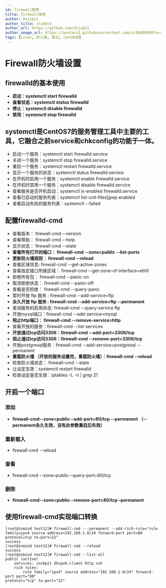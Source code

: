 ```yaml
---
id: firewall使用
title: firewall使用
author: Xxjzp11
author_title: student
author_url: https://github.com/Xxjzp11
author_image_url: https://avatars2.githubusercontent.com/u/68409850?s=460&u=144d3c818e76fe4b88687db84279fad48b198818&v=4
tags: [Linux, 防火墙, 笔记, CentOS8]
---
```


# Firewall防火墙设置

## firewalld的基本使用

- **启动：systemctl start firewalld**
- **查看状态：systemctl status firewalld**
- **停止：systemctl disable firewalld**
- **禁用：systemctl stop firewalld**

<!--truncate-->

## systemctl是CentOS7的服务管理工具中主要的工具，它融合之前service和chkconfig的功能于一体。

- 启动一个服务：systemctl start firewalld.service
- 关闭一个服务：systemctl stop firewalld.service
- 重启一个服务：systemctl restart firewalld.service
- 显示一个服务的状态：systemctl status firewalld.service
- 在开机时启用一个服务：systemctl enable firewalld.service
- 在开机时禁用一个服务：systemctl disable firewalld.service
- 查看服务是否开机启动：systemctl is-enabled firewalld.service
- 查看已启动的服务列表：systemctl list-unit-files|grep enabled
- 查看启动失败的服务列表：systemctl --failed

## 配置firewalld-cmd

- 查看版本： firewall-cmd --version
- 查看帮助： firewall-cmd --help
- 显示状态： firewall-cmd --state
- **查看所有打开的端口： firewall-cmd --zone=public --list-ports**
- **更新防火墙规则： firewall-cmd --reload**
- 查看区域信息: firewall-cmd --get-active-zones
- 查看指定接口所属区域： firewall-cmd --get-zone-of-interface=eth0
- 拒绝所有包： firewall-cmd --panic-on
- 取消拒绝状态： firewall-cmd --panic-off
- 查看是否拒绝： firewall-cmd --query-panic
- 暂时开放 ftp 服务 : firewall-cmd --add-service=ftp
- **永久开放 ftp 服务 : firewall-cmd --add-service=ftp --permanent**
- 查询服务的启用状态: firewall-cmd --query-service ftp
- 开放mysql端口：firewall-cmd --add-service=mysql
- **阻止http端口： firewall-cmd --remove-service=http**
- 查看开放的服务：firewall-cmd --list-services 
- **开放通过tcp访问3306：firewall-cmd --add-port=3306/tcp** 
- **阻止通过tcp访问3306：firewall-cmd --remove-port=3306/tcp** 
- 开放postgresql服务：firewall-cmd --add-service=postgresql --permanent
- **重载防火墙 （开放的服务设置完，重载防火墙）：firewall-cmd --reload**
- 检查防火墙状态： firewall-cmd --state
- 让设定生效：systemctl restart firewalld
- 检查设定是否生效：iptables -L -n | grep 21

## 开启一个端口

### 添加

- **firewall-cmd--zone=public--add-port=80/tcp --permanent （--permanent永久生效，没有此参数重启后失效）**

### 重新载入

- firewall-cmd --reload

### 查看

- firewall-cmd --zone=public--query-port=80/tcp

### 删除

- **firewall-cmd--zone=public--remove-port=80/tcp –permanent**

## 使用firewall-cmd实现端口转换

```
[root@inmind test12]# firewall-cmd ---permanent --add-rich-rule="rule family=ipv4 source address=192.168.1.0/24 forward-port port=80 protocol=tcp to-port=22"
success
[root@inmind test12]# firewall-cmd --reload
success
[root@inmind test12]# firewall-cmd --list-all
public (active)
	services: cockpit dhcpv6-client http ssh
	rich rules:
		rule family="ipv4" source address="192.168.1.0/24" forward-port port="80"
protocol="tcp" to-port="22"
```

